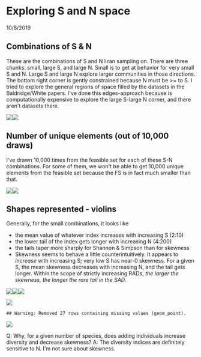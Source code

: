 Exploring S and N space
================
10/8/2019

Combinations of S & N
---------------------

These are the combinations of S and N I ran sampling on. There are three chunks: small, large S, and large N. Small is to get at behavior for very small S and N. Large S and large N explore larger communities in those directions. The bottom right corner is gently constrained because N must be &gt;= to S. I tried to explore the general regions of space filled by the datasets in the Baldridge/White papers. I've done this edges-approach because is computationally expensive to explore the large S-large N corner, and there aren't datasets there.

![](vast-space_files/figure-markdown_github/S%20and%20N%20combos-1.png)![](vast-space_files/figure-markdown_github/S%20and%20N%20combos-2.png)

Number of unique elements (out of 10,000 draws)
-----------------------------------------------

I've drawn 10,000 times from the feasible set for each of these S-N combinations. For some of them, we won't be able to get 10,000 unique elements from the feasible set because the FS is in fact much smaller than that.

![](vast-space_files/figure-markdown_github/unique%20draws-1.png)![](vast-space_files/figure-markdown_github/unique%20draws-2.png)

Shapes represented - violins
----------------------------

Generally, for the small combinations, it looks like

-   the mean value of whatever index increases with increasing S (2:10)
-   the lower tail of the index gets longer with increasing N (4:200)
-   the tails taper more sharply for Shannon & Simpson than for skewness
-   Skewness seems to behave a little counterintuitively. It appears to *increase* with increasing S; very low S has near-0 skewness. For a given S, the mean skewness decreases with increasing N, and the tail gets longer. Within the scope of strictly increasing RADs, *the larger the skewness, the longer the rare tail in the SAD*.

![](vast-space_files/figure-markdown_github/violins-1.png)![](vast-space_files/figure-markdown_github/violins-2.png)![](vast-space_files/figure-markdown_github/violins-3.png)

![](vast-space_files/figure-markdown_github/dotplots-1.png)

    ## Warning: Removed 27 rows containing missing values (geom_point).

![](vast-space_files/figure-markdown_github/dotplots-2.png)

Q: Why, for a given number of species, does adding individuals increase diversity and decrease skewness? A: The diversity indices are definitely sensitive to N. I'm not sure about skewness.
